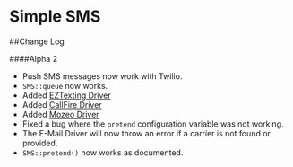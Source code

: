 Simple SMS
==========

##Change Log

####Alpha 2
* Push SMS messages now work with Twilio.
* `SMS::queue` now works.
* Added [EZTexting Driver](https://www.eztexting.com/)
* Added [CallFire Driver](https://www.callfire.com/)
* Added [Mozeo Driver](https://www.mozeo.com/)
* Fixed a bug where the `pretend` configuration variable was not working.
* The E-Mail Driver will now throw an error if a carrier is not found or provided.
* `SMS::pretend()` now works as documented.